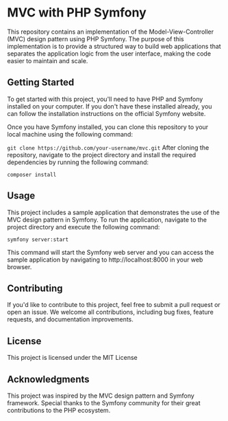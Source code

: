 MVC with PHP Symfony
======================================
This repository contains an implementation of the Model-View-Controller (MVC) design pattern using PHP Symfony. The purpose of this implementation is to provide a structured way to build web applications that separates the application logic from the user interface, making the code easier to maintain and scale.

Getting Started
--------------------------------------
To get started with this project, you'll need to have PHP and Symfony installed on your computer. If you don't have these installed already, you can follow the installation instructions on the official Symfony website.

Once you have Symfony installed, you can clone this repository to your local machine using the following command:

`git clone https://github.com/your-username/mvc.git`
After cloning the repository, navigate to the project directory and install the required dependencies by running the following command:

`composer install`

Usage
--------------------------------------
This project includes a sample application that demonstrates the use of the MVC design pattern in Symfony. To run the application, navigate to the project directory and execute the following command:

`symfony server:start`

This command will start the Symfony web server and you can access the sample application by navigating to http://localhost:8000 in your web browser.

Contributing
--------------------------------------
If you'd like to contribute to this project, feel free to submit a pull request or open an issue. We welcome all contributions, including bug fixes, feature requests, and documentation improvements.

License
--------------------------------------
This project is licensed under the MIT License

Acknowledgments
--------------------------------------
This project was inspired by the MVC design pattern and Symfony framework. Special thanks to the Symfony community for their great contributions to the PHP ecosystem.